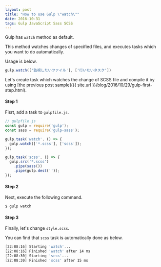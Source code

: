 ```yaml
---
layout: post
title: "How to use Gulp \"watch\""
date: 2016-10-31
tags: Gulp JavaScript Sass SCSS
---
```

Gulp has `watch` method as default.

This method watches changes of specified files,
and executes tasks which you want to do automatically.

Usage is below.

```js
gulp.watch(['監視したいファイル'], ['行いたいタスク'])
```

Let's create task which watches the change of SCSS file and compile it
by using [the previous post sample]({{ site.url }}/blog/2016/10/29/gulp-first-step.html).

#### **Step 1**
Fisrt, add a task to `gulpfile.js`.

```js
// gulpfile.js
const gulp = require('gulp');
const sass = require('gulp-sass');

gulp.task('watch', () => {
  gulp.watch(['*.scss'], ['scss']);
});

gulp.task('scss', () => {
  gulp.src('*.scss')
    .pipe(sass())
    .pipe(gulp.dest(''));
});
```

#### **Step 2**
Next, execute the following command.

```sh
$ gulp watch
```

#### **Step 3**
Finally, let's change `style.scss`.

You can find that `scss` task is automatically done as below.

```sh
[22:08:16] Starting 'watch'...
[22:08:16] Finished 'watch' after 14 ms
[22:08:30] Starting 'scss'...
[22:08:30] Finished 'scss' after 15 ms
```
